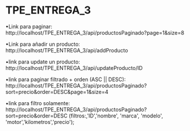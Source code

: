 # TPE_ENTREGA_3

•Link para paginar: http://localhost/TPE_ENTREGA_3/api/productosPaginado?page=1&size=8

•Link para añadir un producto: http://localhost/TPE_ENTREGA_3/api/addProducto

•link para update un producto: http://localhost/TPE_ENTREGA_3/api/updateProducto/ID

•link para paginar filtrado + orden (ASC || DESC): http://localhost/TPE_ENTREGA_3/api/productosPaginado?sort=precio&order=DESC&page=1&size=4

•link para filtro solamente: http://localhost/TPE_ENTREGA_3/api/productosPaginado?sort=precio&order=DESC
(filtros:,'ID','nombre', 'marca', 'modelo', 'motor','kilometros','precio');
